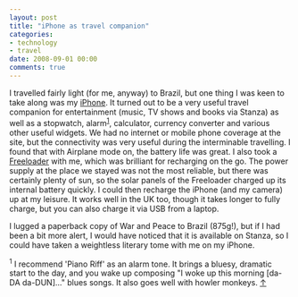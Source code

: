 ```yaml
---
layout: post
title: "iPhone as travel companion"
categories:
- technology
- travel
date: 2008-09-01 00:00
comments: true
---
```


<p>I travelled fairly light (for me, anyway) to Brazil, but one thing I was keen to take along was my <a href="http://www.rousette.org.uk/blog/archives/iphone-20/">iPhone</a>. It turned out to be a very useful travel companion for entertainment (music, TV shows and books via Stanza) as well as a stopwatch, alarm<sup id="r1-10908"><a href="#f1-10908">1</a></sup>, calculator, currency converter and various other useful widgets. We had no internet or mobile phone coverage at the site, but the connectivity was very useful during the interminable travelling. I found that with Airplane mode on, the battery life was great. I also took a <a href="http://www.solartechnology.co.uk/products/solar_chargers/freeloader.asp">Freeloader</a> with me, which was brilliant for recharging on the go. The power supply at the place we stayed was not the most reliable, but there was certainly plenty of sun, so the solar panels of the Freeloader charged up its internal battery quickly. I could then recharge the iPhone (and my camera) up at my leisure. It works well in the UK too, though it takes longer to fully charge, but you can also charge it via USB from a laptop.</p>

<p>I lugged a paperback copy of War and Peace to Brazil (875g!), but if I had been a bit more alert, I would have noticed that it is available on Stanza, so I could have taken a weightless literary tome with me on my iPhone.</p>

<p><sup id="f1-10908">1</sup> I recommend 'Piano Riff' as an alarm tone. It brings a bluesy, dramatic start to the day, and you wake up composing "I woke up this morning [da-DA da-DUN]..." blues songs. It also goes well with howler monkeys. <a href="#r1-10908">&uarr;</a></p>


